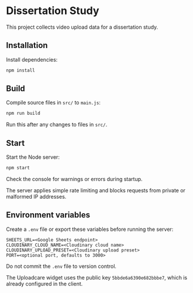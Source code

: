 # Dissertation Study

This project collects video upload data for a dissertation study.

## Installation

Install dependencies:

```bash
npm install
```

## Build

Compile source files in `src/` to `main.js`:

```bash
npm run build
```

Run this after any changes to files in `src/`.

## Start

Start the Node server:

```bash
npm start
```

Check the console for warnings or errors during startup.

The server applies simple rate limiting and blocks requests from private or malformed IP addresses.

## Environment variables

Create a `.env` file or export these variables before running the server:

```
SHEETS_URL=<Google Sheets endpoint>
CLOUDINARY_CLOUD_NAME=<Cloudinary cloud name>
CLOUDINARY_UPLOAD_PRESET=<Cloudinary upload preset>
PORT=<optional port, defaults to 3000>
```

Do not commit the `.env` file to version control.

The Uploadcare widget uses the public key `5bbde6a6390e682bbbe7`, which is already configured in the client.

